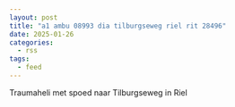 ```yaml
---
layout: post
title: "a1 ambu 08993 dia tilburgseweg riel rit 28496"
date: 2025-01-26
categories: 
  - rss
tags: 
  - feed
---
```


Traumaheli met spoed naar Tilburgseweg in Riel
